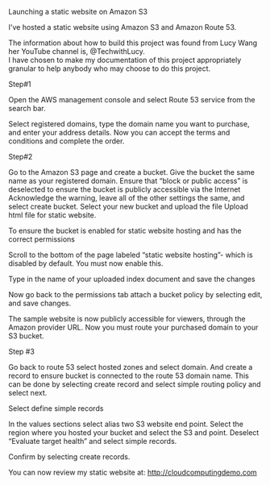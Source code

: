 Launching a static website on Amazon S3

I've hosted a static website using Amazon S3 and Amazon Route 53.

The information about how to build this project was found from 
Lucy Wang her YouTube channel is, @TechwithLucy.  
I have chosen to make my documentation of this project appropriately granular to help anybody who may choose to do this project.

Step#1

Open the AWS management console and select Route 53 service from the search bar.

Select registered domains, type the domain name you want to purchase, and enter your address details. 
Now you can accept the terms and conditions and complete the order.

Step#2

Go to the Amazon S3 page and create a bucket.
Give the bucket the same name as your registered domain.
Ensure that “block or public access” is deselected to ensure the bucket is publicly accessible via the Internet
Acknowledge the warning, leave all of the other settings the same, and select create bucket.
Select your new bucket and upload the file
Upload html file for static website.

 
To ensure the bucket is enabled for static website hosting and has the correct permissions

Scroll to the bottom of the page labeled “static website hosting”-
which is disabled by default. You must now enable this.

Type in the name of your uploaded index document and save the changes

Now go back to the permissions tab attach a bucket policy by selecting edit, and save changes.
 
The sample website is now publicly accessible for viewers, through the Amazon provider URL. 
Now you must route your purchased domain to your S3 bucket.


Step #3

Go back to route 53 select hosted zones and select domain. And create a record to ensure bucket is connected to the route 53 domain name. This can be done by selecting create record and select simple routing policy and select next.
 
Select define simple records

In the values sections select alias two S3 website end point.
Select the region where you hosted your bucket and select the S3 and point.
Deselect “Evaluate target health” and select simple records.
 
Confirm by selecting create records.
 
You can now review my static website at:
http://cloudcomputingdemo.com

